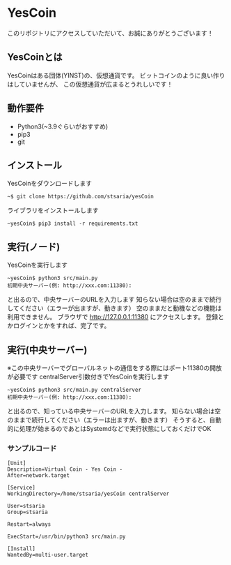 # YesCoin
このリポジトリにアクセスしていただいて、お誠にありがとうございます！
## YesCoinとは
YesCoinはある団体(YINST)の、仮想通貨です。
ビットコインのように良い作りはしていませんが、
この仮想通貨が広まるとうれしいです！
## 動作要件
- Python3(~3.9ぐらいがおすすめ)
- pip3
- git
## インストール
YesCoinをダウンロードします
```
~$ git clone https://github.com/stsaria/yesCoin
```
ライブラリをインストールします
```
~yesCoin$ pip3 install -r requirements.txt
```
## 実行(ノード)
YesCoinを実行します
```
~yesCoin$ python3 src/main.py
初期中央サーバー(例: http://xxx.com:11380): 
```
と出るので、中央サーバーのURLを入力します
知らない場合は空のままで続行してください（エラーが出ますが、動きます）
空のままだと動機などの機能は利用できません。
ブラウザで http://127.0.0.1:11380 にアクセスします。
登録とかログインとかをすれば、完了です。
## 実行(中央サーバー)
※この中央サーバーでグローバルネットの通信をする際にはポート11380の開放が必要です
centralServer引数付きでYesCoinを実行します
```
~yesCoin$ python3 src/main.py centralServer
初期中央サーバー(例: http://xxx.com:11380): 
```
と出るので、知っている中央サーバーのURLを入力します。
知らない場合は空のままで続行してください（エラーは出ますが、動きます）
そうすると、自動的に処理が始まるのであとはSystemdなどで実行状態にしておくだけでOK
### サンプルコード
```/etc/systemd/system/yesCoin.service
[Unit]
Description=Virtual Coin - Yes Coin -
After=network.target

[Service]
WorkingDirectory=/home/stsaria/yesCoin centralServer

User=stsaria
Group=stsaria

Restart=always

ExecStart=/usr/bin/python3 src/main.py

[Install]
WantedBy=multi-user.target
```